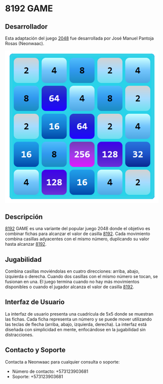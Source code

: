 # 8192 GAME
## Desarrollador
Esta adaptación del juego [2048](https://play2048.co) fue desarrollada por José Manuel Pantoja Rosas (Neonwaac).

<img src = "./assets/presentation.png">

## Descripción
[8192](https://8192-tawny.vercel.app) GAME es una variante del popular juego 2048 donde el objetivo es combinar fichas para alcanzar el valor de casilla [8192](https://8192-tawny.vercel.app). Cada movimiento combina casillas adyacentes con el mismo número, duplicando su valor hasta alcanzar [8192](https://8192-tawny.vercel.app).

## Jugabilidad
Combina casillas moviéndolas en cuatro direcciones: arriba, abajo, izquierda o derecha. Cuando dos casillas con el mismo número se tocan, se fusionan en una. El juego termina cuando no hay más movimientos disponibles o cuando el jugador alcanza el valor de casilla [8192](https://8192-tawny.vercel.app).

## Interfaz de Usuario
La interfaz de usuario presenta una cuadrícula de 5x5 donde se muestran las fichas. Cada ficha representa un número y se puede mover utilizando las teclas de flecha (arriba, abajo, izquierda, derecha). La interfaz está diseñada con simplicidad en mente, enfocándose en la jugabilidad sin distracciones.

## Contacto y Soporte
Contacta a Neonwaac para cualquier consulta o soporte:
- Número de contacto: +573123903681
- Soporte: +573123903681
